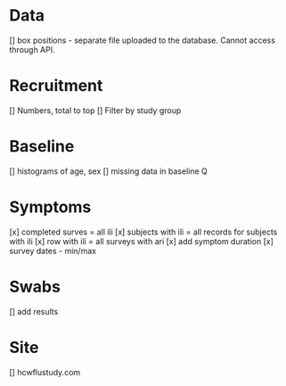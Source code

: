 # Data

[] box positions - separate file uploaded to the database. Cannot access through API.

# Recruitment

[] Numbers, total to top
[] Filter by study group

# Baseline

[] histograms of age, sex
[] missing data in baseline Q

# Symptoms

[x] completed surves = all ili
[x] subjects with ili = all records for subjects with ili
[x] row with ili = all surveys with ari
[x] add symptom duration
[x] survey dates - min/max

# Swabs

[] add results

# Site

[] hcwflustudy.com
